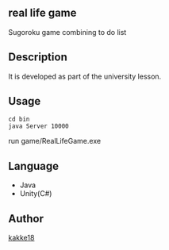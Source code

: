 real life game
---
Sugoroku game combining to do list

## Description
It is developed as part of the university lesson.

## Usage
```
cd bin
java Server 10000
```
run game/RealLifeGame.exe

## Language
* Java
* Unity(C#)

## Author
[kakke18](https://github.com/kakke18)
